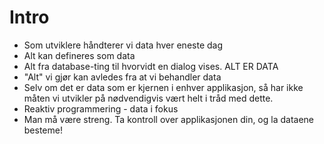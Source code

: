 # Intro
* Som utviklere håndterer vi data hver eneste dag
* Alt kan defineres som data
* Alt fra database-ting til hvorvidt en dialog vises. ALT ER DATA
* "Alt" vi gjør kan avledes fra at vi behandler data
* Selv om det er data som er kjernen i enhver applikasjon, så har ikke måten vi utvikler på nødvendigvis vært helt i tråd med dette.
* Reaktiv programmering - data i fokus
* Man må være streng. Ta kontroll over applikasjonen din, og la dataene besteme!
